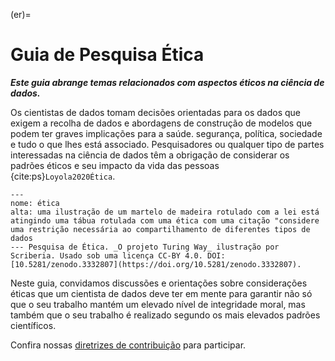 (er)=
# Guia de Pesquisa Ética

***Este guia abrange temas relacionados com aspectos éticos na ciência de dados.***

Os cientistas de dados tomam decisões orientadas para os dados que exigem a recolha de dados e abordagens de construção de modelos que podem ter graves implicações para a saúde. segurança, política, sociedade e tudo o que lhes está associado. Pesquisadores ou qualquer tipo de partes interessadas na ciência de dados têm a obrigação de considerar os padrões éticos e seu impacto da vida das pessoas {cite:ps}`Loyola2020Ética`.

```{figure} ../figures/ethics.jpg
---
nome: ética
alta: uma ilustração de um martelo de madeira rotulado com a lei está atingindo uma tábua rotulada com uma ética com uma citação "considere uma restrição necessária ao compartilhamento de diferentes tipos de dados
--- Pesquisa de Ética. _O projeto Turing Way_ ilustração por Scriberia. Usado sob uma licença CC-BY 4.0. DOI: [10.5281/zenodo.3332807](https://doi.org/10.5281/zenodo.3332807).
```

Neste guia, convidamos discussões e orientações sobre considerações éticas que um cientista de dados deve ter em mente para garantir não só que o seu trabalho mantém um elevado nível de integridade moral, mas também que o seu trabalho é realizado segundo os mais elevados padrões científicos.

Confira nossas [diretrizes de contribuição](https://github.com/alan-turing-institute/the-turing-way/blob/main/CONTRIBUTING.md) para participar.
